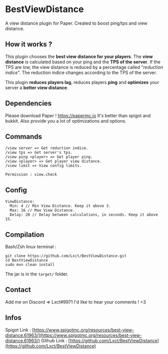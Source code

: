 # BestViewDistance
A view distance plugin for Paper. Created to boost ping/tps and view distance.

## How it works ?
This plugin chooses the **best view distance for your players**.
The **view distance** is calculated based on your ping and the **TPS of the server**.
If the TPS are low, the view distance is reduced by a percentage called "*reduction indice*".
The reduction indice changes according to the TPS of the server.

This plugin **reduces players lag**, reduces players **ping** and **optimizes** your server a **better view distance**.

## Dependencies
Please download Paper !
https://papermc.io
It's better than spigot and bukkit.
Also provide you a lot of optimizations and options.

## Commands
```
/view server => Get reduction indice.
/view tps => Get server's tps.
/view ping <player> => Get player ping.
/view <player> => Get player view distance.
/view limit => View config limits.

Permission : view.check
```

## Config
```
ViewDistance:
  Min: 4 // Min View Distance. Keep it above 3.
  Max: 16 // Max View Distance.
  Delay: 20 // Delay between calculations, in seconds. Keep it above 15.
```

## Compilation
Bash/Zsh linux terminal :

```
git clone https://github.com/Lxct/BestViewDistance.git
cd BestViewDistance
sudo mvn clean install
```
The jar is in the `target/` folder.

## Contact
Add me on Discord => Lxct#9971
I'd like to hear your comments ! <3


## Infos
Spigot Link : [https://www.spigotmc.org/resources/best-view-distance.61963/](https://www.spigotmc.org/resources/best-view-distance.61963/)
Github Link : [https://github.com/Lxct/BestViewDistance](https://github.com/Lxct/BestViewDistance)
